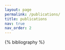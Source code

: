 ```yaml
---
layout: page
permalink: /publications/
title: publications
nav: true
nav_order: 2
---
```


<!-- _pages/publications.md -->
<div class="Publications">

{% bibliography %}

</div>
